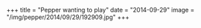 +++
title = "Pepper wanting to play"
date = "2014-09-29"
image = "/img/pepper/2014/09/29/192909.jpg"
+++

